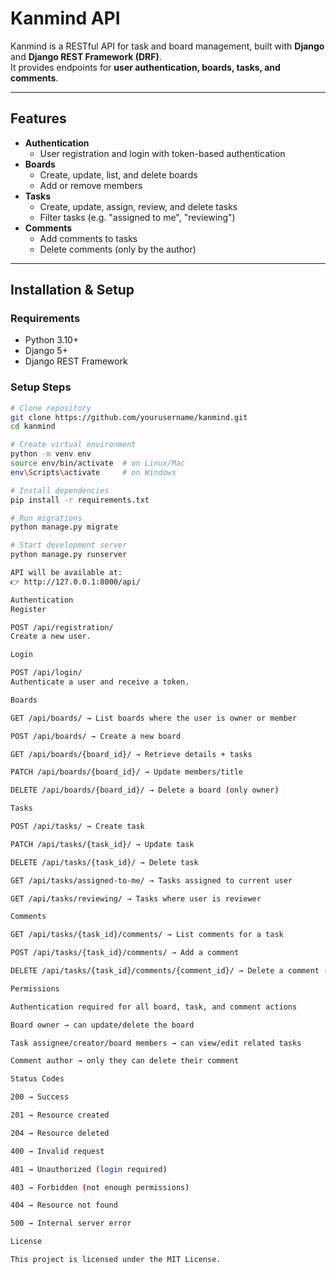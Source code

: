 # Kanmind API

Kanmind is a RESTful API for task and board management, built with **Django** and **Django REST Framework (DRF)**.  
It provides endpoints for **user authentication, boards, tasks, and comments**.

---

## Features

- **Authentication**
  - User registration and login with token-based authentication
- **Boards**
  - Create, update, list, and delete boards
  - Add or remove members
- **Tasks**
  - Create, update, assign, review, and delete tasks
  - Filter tasks (e.g. "assigned to me", "reviewing")
- **Comments**
  - Add comments to tasks
  - Delete comments (only by the author)

---

## Installation & Setup

### Requirements
- Python 3.10+
- Django 5+
- Django REST Framework

### Setup Steps

```bash
# Clone repository
git clone https://github.com/yourusername/kanmind.git
cd kanmind

# Create virtual environment
python -m venv env
source env/bin/activate  # on Linux/Mac
env\Scripts\activate     # on Windows

# Install dependencies
pip install -r requirements.txt

# Run migrations
python manage.py migrate

# Start development server
python manage.py runserver

API will be available at:
👉 http://127.0.0.1:8000/api/

Authentication
Register

POST /api/registration/
Create a new user.

Login

POST /api/login/
Authenticate a user and receive a token.

Boards

GET /api/boards/ → List boards where the user is owner or member

POST /api/boards/ → Create a new board

GET /api/boards/{board_id}/ → Retrieve details + tasks

PATCH /api/boards/{board_id}/ → Update members/title

DELETE /api/boards/{board_id}/ → Delete a board (only owner)

Tasks

POST /api/tasks/ → Create task

PATCH /api/tasks/{task_id}/ → Update task

DELETE /api/tasks/{task_id}/ → Delete task

GET /api/tasks/assigned-to-me/ → Tasks assigned to current user

GET /api/tasks/reviewing/ → Tasks where user is reviewer

Comments

GET /api/tasks/{task_id}/comments/ → List comments for a task

POST /api/tasks/{task_id}/comments/ → Add a comment

DELETE /api/tasks/{task_id}/comments/{comment_id}/ → Delete a comment (only the author)

Permissions

Authentication required for all board, task, and comment actions

Board owner → can update/delete the board

Task assignee/creator/board members → can view/edit related tasks

Comment author → only they can delete their comment

Status Codes

200 → Success

201 → Resource created

204 → Resource deleted

400 → Invalid request

401 → Unauthorized (login required)

403 → Forbidden (not enough permissions)

404 → Resource not found

500 → Internal server error

License

This project is licensed under the MIT License.
